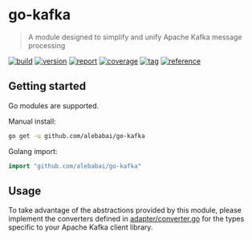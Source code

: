# go-kafka

> A module designed to simplify and unify Apache Kafka message processing

[![build](https://img.shields.io/github/actions/workflow/status/alebabai/go-kafka/ci.yml)](https://github.com/alebabai/go-kafka/actions?query=workflow%3ACI)
[![version](https://img.shields.io/github/go-mod/go-version/alebabai/go-kafka)](https://go.dev/)
[![report](https://goreportcard.com/badge/github.com/alebabai/go-kafka)](https://goreportcard.com/report/github.com/alebabai/go-kafka)
[![coverage](https://img.shields.io/codecov/c/github/alebabai/go-kafka)](https://codecov.io/github/alebabai/go-kafka)
[![tag](https://img.shields.io/github/tag/alebabai/go-kafka.svg)](https://github.com/alebabai/go-kafka/tags)
[![reference](https://pkg.go.dev/badge/github.com/alebabai/go-kafka.svg)](https://pkg.go.dev/github.com/alebabai/go-kafka)

## Getting started

Go modules are supported.  

Manual install:

```bash
go get -u github.com/alebabai/go-kafka
```

Golang import:

```go
import "github.com/alebabai/go-kafka"
```

## Usage

To take advantage of the abstractions provided by this module, please implement the converters defined in [adapter/converter.go](./adapter/converter.go) for the types specific to your Apache Kafka client library.
